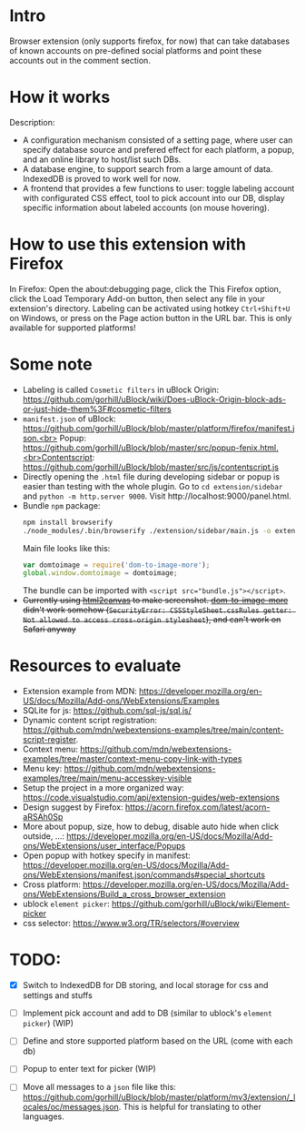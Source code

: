 

# Intro
Browser extension (only supports firefox, for now) that can take databases of known accounts on pre-defined social platforms and point these accounts out in the comment section.

# How it works
Description:
- A configuration mechanism consisted of a setting page, where user can specify database source and prefered effect for each platform, a popup, and an online library to host/list such DBs.
- A database engine, to support search from a large amount of data. IndexedDB is proved to work well for now.
- A frontend that provides a few functions to user: toggle labeling account with configurated CSS effect, tool to pick account into our DB, display specific information about labeled accounts (on mouse hovering).


# How to use this extension with Firefox
In Firefox: Open the about:debugging page, click the This Firefox option, click the Load Temporary Add-on button, then select any file in your extension's directory.
Labeling can be activated using hotkey `Ctrl+Shift+U` on Windows, or press on the Page action button in the URL bar. This is only available for supported platforms!

# Some note
- Labeling is called `Cosmetic filters` in uBlock Origin: https://github.com/gorhill/uBlock/wiki/Does-uBlock-Origin-block-ads-or-just-hide-them%3F#cosmetic-filters
- `manifest.json` of uBlock: https://github.com/gorhill/uBlock/blob/master/platform/firefox/manifest.json.<br> 
Popup: https://github.com/gorhill/uBlock/blob/master/src/popup-fenix.html.<br>Contentscript: https://github.com/gorhill/uBlock/blob/master/src/js/contentscript.js
- Directly opening the `.html` file during developing sidebar or popup is easier than testing with the whole plugin. Go to `cd extension/sidebar` and `python -m http.server 9000`. Visit http://localhost:9000/panel.html.
- Bundle `npm` package:
    ```bash
    npm install browserify 
    ./node_modules/.bin/browserify ./extension/sidebar/main.js -o extension/sidebar/bundle.js
    ```
    Main file looks like this:
    ```js
    var domtoimage = require('dom-to-image-more');
    global.window.domtoimage = domtoimage;
    ```
    The bundle can be imported with `<script src="bundle.js"></script>`.
- ~~Currently using [html2canvas](https://www.npmjs.com/package/html2canvas) to make screenshot. [dom-to-image-more](https://www.npmjs.com/package/dom-to-image-more) didn't work somehow (`SecurityError: CSSStyleSheet.cssRules getter: Not allowed to access cross-origin stylesheet`), and can't work on Safari anyway~~

# Resources to evaluate
- Extension example from MDN: https://developer.mozilla.org/en-US/docs/Mozilla/Add-ons/WebExtensions/Examples
- SQLite for js: https://github.com/sql-js/sql.js/
- Dynamic content script registration: https://github.com/mdn/webextensions-examples/tree/main/content-script-register. 
- Context menu: https://github.com/mdn/webextensions-examples/tree/master/context-menu-copy-link-with-types
- Menu key: https://github.com/mdn/webextensions-examples/tree/main/menu-accesskey-visible
- Setup the project in a more organized way: https://code.visualstudio.com/api/extension-guides/web-extensions
- Design suggest by Firefox: https://acorn.firefox.com/latest/acorn-aRSAh0Sp
- More about popup, size, how to debug, disable auto hide when click outside, ...: https://developer.mozilla.org/en-US/docs/Mozilla/Add-ons/WebExtensions/user_interface/Popups
- Open popup with hotkey specify in manifest: https://developer.mozilla.org/en-US/docs/Mozilla/Add-ons/WebExtensions/manifest.json/commands#special_shortcuts
- Cross platform: https://developer.mozilla.org/en-US/docs/Mozilla/Add-ons/WebExtensions/Build_a_cross_browser_extension
- ublock `element picker`: https://github.com/gorhill/uBlock/wiki/Element-picker
- css selector: https://www.w3.org/TR/selectors/#overview


# TODO:
- [x] Switch to IndexedDB for DB storing, and local storage for css and settings and stuffs
- [ ] Implement pick account and add to DB (similar to ublock's `element picker`) (WIP)
- [ ] Define and store supported platform based on the URL (come with each db)
- [ ] Popup to enter text for picker (WIP)


- [ ] Move all messages to a `json` file like this: https://github.com/gorhill/uBlock/blob/master/platform/mv3/extension/_locales/oc/messages.json. This is helpful for translating to other languages.